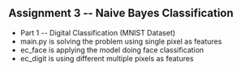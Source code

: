 ## Assignment 3 -- Naive Bayes Classification
* Part 1 -- Digital Classification (MNIST Dataset)
 * main.py is solving the problem using single pixel as features
 * ec_face is applying the model doing face classification
 * ec_digit is using different multiple pixels as features
